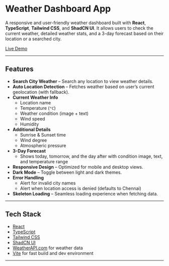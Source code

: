 # Weather Dashboard App

A responsive and user-friendly weather dashboard built with **React**, **TypeScript**, **Tailwind CSS**, and **ShadCN UI**. It allows users to check the current weather, detailed weather stats, and a 3-day forecast based on their location or a searched city.

[Live Demo](https://inweather.jerin3j.vercel.app)

---

## Features

- **Search City Weather** – Search any location to view weather details.
- **Auto Location Detection** – Fetches weather based on user’s current geolocation (with fallback).
- **Current Weather Info**
  - Location name
  - Temperature (`°C`)
  - Weather condition (image + text)
  - Wind speed
  - Humidity
- **Additional Details**
  - Sunrise & Sunset time
  - Wind degree
  - Atmospheric pressure
- **3-Day Forecast**
  - Shows today, tomorrow, and the day after with condition image, text, and temperature range
- **Responsive Design** – Optimized for mobile and desktop views.
- **Dark Mode** – Toggle between light and dark themes.
- **Error Handling**
  - Alert for invalid city names
  - Alert when location access is denied (defaults to Chennai)
- **Skeleton Loading** – Seamless loading experience when fetching data.

---

## Tech Stack

- [React](https://reactjs.org/)
- [TypeScript](https://www.typescriptlang.org/)
- [Tailwind CSS](https://tailwindcss.com/)
- [ShadCN UI](https://ui.shadcn.dev/)
- [WeatherAPI.com](https://www.weatherapi.com/) for weather data
- [Vite](https://vitejs.dev/) for fast build and dev environment

---
